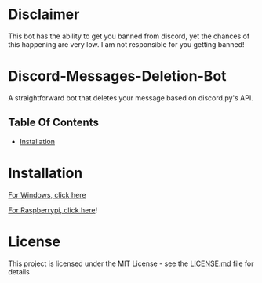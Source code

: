 # Disclaimer

This bot has the ability to get you banned from discord, yet the chances of this happening are very low. I am not responsible for you getting banned!

# Discord-Messages-Deletion-Bot

A straightforward bot that deletes your message based on discord.py's API.

## Table Of Contents

* [Installation](#installation)

# Installation

  [For Windows, click here](https://github.com/josephistired/Discord-Message-Deletion-Bot/releases/tag/Windows-Version)

  [For Raspberrypi, click here](https://github.com/josephistired/Discord-Message-Deletion-Bot/releases/tag/RaspberryPi-Version)!
  
# License 

This project is licensed under the MIT License - see the [LICENSE.md](LICENSE) file for details
